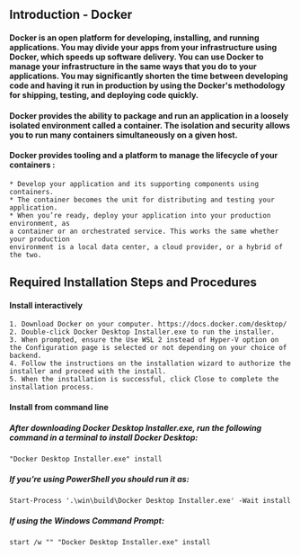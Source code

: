 ## Introduction - Docker
  #### Docker is an open platform for developing, installing, and running applications. You may divide your apps from your infrastructure using Docker, which speeds up software delivery. You can use Docker to manage your infrastructure in the same ways that you do to your applications. You may significantly shorten the time between developing code and having it run in production by using the Docker's methodology for shipping, testing, and deploying code quickly.
  #### Docker provides the ability to package and run an application in a loosely isolated environment called a container. The isolation and security allows you to run many containers simultaneously on a given host.
  #### Docker provides tooling and a platform to manage the lifecycle of your containers :
  
    * Develop your application and its supporting components using containers.
    * The container becomes the unit for distributing and testing your application.
    * When you’re ready, deploy your application into your production environment, as 
    a container or an orchestrated service. This works the same whether your production 
    environment is a local data center, a cloud provider, or a hybrid of the two.

## Required Installation Steps and Procedures 
  #### Install interactively
    1. Download Docker on your computer. https://docs.docker.com/desktop/
    2. Double-click Docker Desktop Installer.exe to run the installer.
    3. When prompted, ensure the Use WSL 2 instead of Hyper-V option on the Configuration page is selected or not depending on your choice of backend.
    4. Follow the instructions on the installation wizard to authorize the installer and proceed with the install.
    5. When the installation is successful, click Close to complete the installation process.
    
  #### Install from command line
  ##### After downloading Docker Desktop Installer.exe, run the following command in a terminal to install Docker Desktop:
    "Docker Desktop Installer.exe" install
  ##### If you’re using PowerShell you should run it as:
    Start-Process '.\win\build\Docker Desktop Installer.exe' -Wait install
  ##### If using the Windows Command Prompt:
    start /w "" "Docker Desktop Installer.exe" install
 
